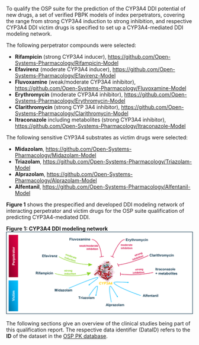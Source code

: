 
To qualify the OSP suite for the prediction of the CYP3A4 DDI potential of new drugs, a set of verified PBPK models of index perpetrators, covering the range from strong CYP3A4 induction to strong inhibition, and respective CYP3A4 DDI victim drugs is specified to set up a CYP3A4-mediated DDI modeling network. 



The following perpetrator compounds were selected: 

-	**Rifampicin** (strong CYP3A4 inducer),
  https://github.com/Open-Systems-Pharmacology/Rifampicin-Model
-	**Efavirenz** (moderate CYP3A4 inducer),
  https://github.com/Open-Systems-Pharmacology/Efavirenz-Model
-	**Fluvoxamine** (weak/moderate CYP3A4 inhibitor),
  https://github.com/Open-Systems-Pharmacology/Fluvoxamine-Model
-	**Erythromycin** (moderate CYP3A4 inhibitor),
  https://github.com/Open-Systems-Pharmacology/Erythromycin-Model
-	**Clarithromycin** (strong CYP 3A4 inhibitor),
  https://github.com/Open-Systems-Pharmacology/Clarithromycin-Model
-	**Itraconazole** including metabolites (strong CYP3A4 inhibitor),
  https://github.com/Open-Systems-Pharmacology/Itraconazole-Model



The following sensitive CYP3A4 substrates as victim drugs were selected:

-	**Midazolam**,
  https://github.com/Open-Systems-Pharmacology/Midazolam-Model
-	**Triazolam**,
  https://github.com/Open-Systems-Pharmacology/Triazolam-Model
-	**Alprazolam**,
  https://github.com/Open-Systems-Pharmacology/Alprazolam-Model
-	**Alfentanil**,
  https://github.com/Open-Systems-Pharmacology/Alfentanil-Model



**Figure 1** shows the prespecified and developed DDI modeling network of interacting perpetrator and victim drugs for the OSP suite qualification of predicting CYP3A4-mediated DDI.



**Figure** **1: CYP3A4 DDI modeling network**
![DDI CYP3A4 network](images/DDI_CYP3A4_Compound_Network.png)



The following sections give an overview of the clinical studies being part of this qualification report. The respective data identifier (DataID) refers to the **ID** of the dataset in the [OSP PK database](https://github.com/Open-Systems-Pharmacology/Database-for-observed-data).

